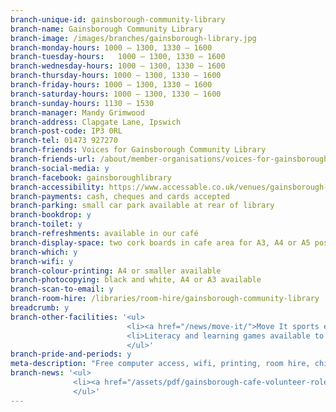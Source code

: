 ```yaml
---
branch-unique-id: gainsborough-community-library
branch-name: Gainsborough Community Library
branch-image: /images/branches/gainsborough-library.jpg
branch-monday-hours: 1000 – 1300, 1330 – 1600
branch-tuesday-hours:	1000 – 1300, 1330 – 1600
branch-wednesday-hours: 1000 – 1300, 1330 – 1600
branch-thursday-hours: 1000 – 1300, 1330 – 1600
branch-friday-hours: 1000 – 1300, 1330 – 1600
branch-saturday-hours: 1000 – 1300, 1330 – 1600
branch-sunday-hours: 1130 – 1530
branch-manager: Mandy Grimwood
branch-address: Clapgate Lane, Ipswich
branch-post-code: IP3 0RL
branch-tel: 01473 927270
branch-friends: Voices for Gainsborough Community Library
branch-friends-url: /about/member-organisations/voices-for-gainsborough-community-library
branch-social-media: y
branch-facebook: gainsboroughlibrary
branch-accessibility: https://www.accessable.co.uk/venues/gainsborough-community-library
branch-payments: cash, cheques and cards accepted
branch-parking: small car park available at rear of library
branch-bookdrop: y
branch-toilet: y
branch-refreshments: available in our café
branch-display-space: two cork boards in cafe area for A3, A4 or A5 posters
branch-which: y
branch-wifi: y
branch-colour-printing: A4 or smaller available
branch-photocopying: black and white, A4 or A3 available
branch-scan-to-email: y
branch-room-hire: /libraries/room-hire/gainsborough-community-library
breadcrumb: y
branch-other-facilities: '<ul>
                          <li><a href="/news/move-it/">Move It sports equipment available to borrow</a></li>
                          <li>Literacy and learning games available to borrow</li>
                          </ul>'
branch-pride-and-periods: y
meta-description: "Free computer access, wifi, printing, room hire, children's activities, older people's activities, health & wellbeing groups, sports equipment, free sanitary products."
branch-news: '<ul>
              <li><a href="/assets/pdf/gainsborough-cafe-volunteer-role-profile.pdf">Voices 4 Gainsborough Community Library are looking for volunteers to help run the library café</a> (link opens a PDF about the role).</li>
              </ul>'
---
```

